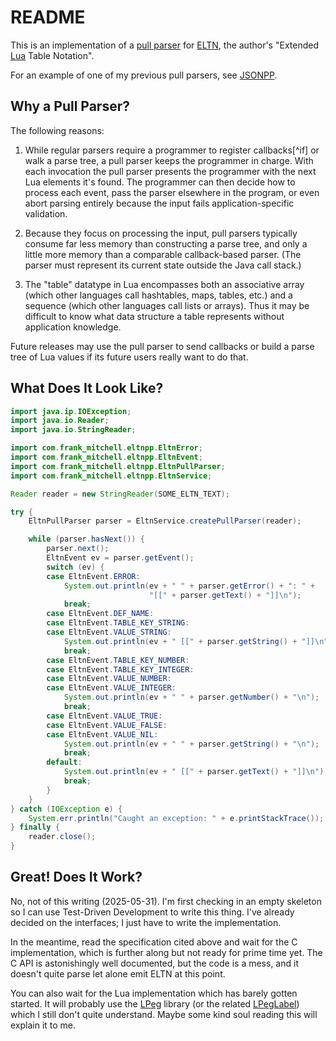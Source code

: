 README
======

This is an implementation of
a [pull parser](https://en.wikipedia.org/wiki/XML#Pull_parsing)
for [ELTN](http://frank-mitchell.com/projects/eltn/), the author's
"Extended [Lua](https://lua.org) Table Notation".

For an example of one of my previous pull parsers, see
[JSONPP](https://github.com/frank-mitchell-com/jsonpp).

Why a Pull Parser?
------------------

The following reasons:

1. While regular parsers require a programmer to register callbacks[^if]
   or walk a parse tree, a pull parser keeps the programmer in charge.
   With each invocation the pull parser presents the programmer with
   the next Lua elements it's found. The programmer can then decide
   how to process each event, pass the parser elsewhere in the program,
   or even abort parsing entirely because the input fails
   application-specific validation.

1. Because they focus on processing the input, pull parsers typically
   consume far less memory than constructing a parse tree, and only
   a little more memory than a comparable callback-based parser.
   (The parser must represent its current state outside the Java call
   stack.)

1. The "table" datatype in Lua encompasses both an associative array
   (which other languages call hashtables, maps, tables, etc.)
   and a sequence (which other languages call lists or arrays).
   Thus it may be difficult to know what data structure a table
   represents without application knowledge.

Future releases may use the pull parser to send callbacks or build
a parse tree of Lua values if its future users really want to do that.

What Does It Look Like?
-----------------------

```java
import java.ip.IOException;
import java.io.Reader;
import java.io.StringReader;

import com.frank_mitchell.eltnpp.EltnError;
import com.frank_mitchell.eltnpp.EltnEvent;
import com.frank_mitchell.eltnpp.EltnPullParser;
import com.frank_mitchell.eltnpp.EltnService;

Reader reader = new StringReader(SOME_ELTN_TEXT);

try {
    EltnPullParser parser = EltnService.createPullParser(reader);

    while (parser.hasNext()) {
        parser.next();
        EltnEvent ev = parser.getEvent();
        switch (ev) {
        case EltnEvent.ERROR:
            System.out.println(ev + " " + parser.getError() + ": " +
                               "[[" + parser.getText() + "]]\n");
            break;
        case EltnEvent.DEF_NAME:
        case EltnEvent.TABLE_KEY_STRING:
        case EltnEvent.VALUE_STRING:
            System.out.println(ev + " [[" + parser.getString() + "]]\n");
            break;
        case EltnEvent.TABLE_KEY_NUMBER:
        case EltnEvent.TABLE_KEY_INTEGER:
        case EltnEvent.VALUE_NUMBER:
        case EltnEvent.VALUE_INTEGER:
            System.out.println(ev + " " + parser.getNumber() + "\n");
            break;
        case EltnEvent.VALUE_TRUE:
        case EltnEvent.VALUE_FALSE:
        case EltnEvent.VALUE_NIL:
            System.out.println(ev + " " + parser.getString() + "\n");
            break;
        default:
            System.out.println(ev + " [[" + parser.getText() + "]]\n");
            break;
        }
    }
} catch (IOException e) {
    System.err.println("Caught an exception: " + e.printStackTrace());
} finally {
    reader.close();
}
```

Great! Does It Work?
--------------------

No, not of this writing (2025-05-31).  I'm first checking in an empty skeleton
so I can use Test-Driven Development to write this thing.  I've already
decided on the interfaces; I just have to write the implementation.

In the meantime, read the specification cited above and wait for the C
implementation, which is further along but not ready for prime time yet.
The C API is astonishingly well documented, but the code is a mess, and
it doesn't quite parse let alone emit ELTN at this point.

You can also wait for the Lua implementation which has barely gotten started.
It will probably use the [LPeg](https://www.inf.puc-rio.br/~roberto/lpeg/)
library (or the related [LPegLabel](https://github.com/sqmedeiros/lpeglabel))
which I still don't quite understand.  Maybe some kind soul reading this
will explain it to me.
